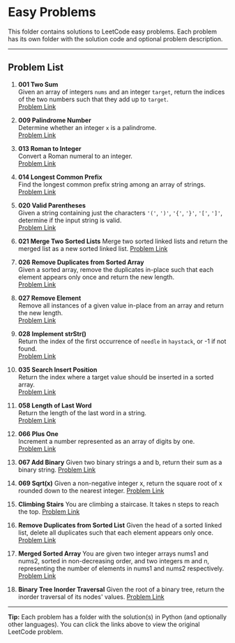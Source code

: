 # Easy Problems

This folder contains solutions to LeetCode easy problems. Each problem has its own folder with the solution code and optional problem description.

---

## Problem List

1. **001 Two Sum**  
   Given an array of integers `nums` and an integer `target`, return the indices of the two numbers such that they add up to `target`.  
   [Problem Link](https://leetcode.com/problems/two-sum/)

2. **009 Palindrome Number**  
   Determine whether an integer `x` is a palindrome.  
   [Problem Link](https://leetcode.com/problems/palindrome-number/)

3. **013 Roman to Integer**  
   Convert a Roman numeral to an integer.  
   [Problem Link](https://leetcode.com/problems/roman-to-integer/)

4. **014 Longest Common Prefix**  
   Find the longest common prefix string among an array of strings.  
   [Problem Link](https://leetcode.com/problems/longest-common-prefix/)

5. **020 Valid Parentheses**  
   Given a string containing just the characters `'('`, `')'`, `'{'`, `'}'`, `'['`, `']'`, determine if the input string is valid.  
   [Problem Link](https://leetcode.com/problems/valid-parentheses/)

6. **021 Merge Two Sorted Lists**
   Merge two sorted linked lists and return the merged list as a new sorted linked list.
   [Problem Link](https://leetcode.com/problems/merge-two-sorted-lists/)

7. **026 Remove Duplicates from Sorted Array**  
   Given a sorted array, remove the duplicates in-place such that each element appears only once and return the new length.  
   [Problem Link](https://leetcode.com/problems/remove-duplicates-from-sorted-array/)

8. **027 Remove Element**  
   Remove all instances of a given value in-place from an array and return the new length.  
   [Problem Link](https://leetcode.com/problems/remove-element/)

9. **028 Implement strStr()**  
   Return the index of the first occurrence of `needle` in `haystack`, or -1 if not found.  
   [Problem Link](https://leetcode.com/problems/implement-strstr/)

10. **035 Search Insert Position**  
   Return the index where a target value should be inserted in a sorted array.  
   [Problem Link](https://leetcode.com/problems/search-insert-position/)

11. **058 Length of Last Word**  
   Return the length of the last word in a string.  
   [Problem Link](https://leetcode.com/problems/length-of-last-word/)

12. **066 Plus One**  
   Increment a number represented as an array of digits by one.  
   [Problem Link](https://leetcode.com/problems/plus-one/)

13. **067 Add Binary**
   Given two binary strings a and b, return their sum as a binary string.
   [Problem Link](https://leetcode.com/problems/add-binary/)

14. **069 Sqrt(x)**
   Given a non-negative integer x, return the square root of x rounded down to the nearest integer.
   [Problem Link](https://leetcode.com/problems/sqrtx/)

15. **Climbing Stairs**
   You are climbing a staircase. It takes n steps to reach the top.
   [Problem Link](https://leetcode.com/problems/climbing-stairs/)

16. **Remove Duplicates from Sorted List**
   Given the head of a sorted linked list, delete all duplicates such that each element appears only once.
   [Problem Link](https://leetcode.com/problems/remove-duplicates-from-sorted-list/)

17. **Merged Sorted Array**
   You are given two integer arrays nums1 and nums2, sorted in non-decreasing order, and two integers m and n, representing the number of elements in nums1 and nums2 respectively.
   [Problem Link](https://leetcode.com/problems/merge-sorted-array/)

18. **Binary Tree Inorder Traversal**
   Given the root of a binary tree, return the inorder traversal of its nodes' values.
   [Problem Link](https://leetcode.com/problems/binary-tree-inorder-traversal/)
---

**Tip:** Each problem has a folder with the solution(s) in Python (and optionally other languages). You can click the links above to view the original LeetCode problem.

